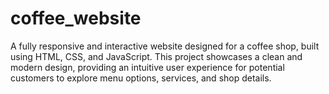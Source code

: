 # coffee_website
A fully responsive and interactive website designed for a coffee shop, built using HTML, CSS, and JavaScript. This project showcases a clean and modern design, providing an intuitive user experience for potential customers to explore menu options, services, and shop details.
